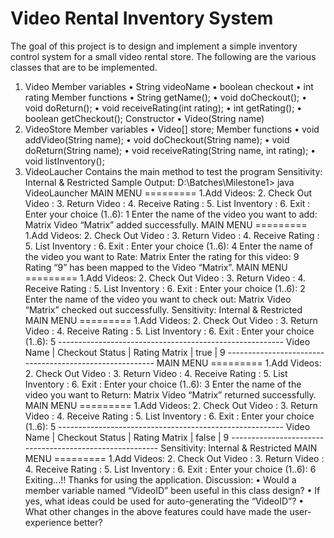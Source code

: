 # Video Rental Inventory System 


The goal of this project is to design and implement a simple inventory control system for a small video rental store. 
The following are the various classes that are to be implemented. 
1. Video 
Member variables 
• String videoName 
• boolean checkout 
• int rating Member functions 
• String getName(); 
• void doCheckout(); 
• void doReturn(); 
• void receiveRating(int rating); 
• int getRating(); 
• boolean getCheckout(); Constructor 
• Video(String name) 
2. VideoStore 
Member variables 
• Video[] store; Member functions 
• void addVideo(String name); 
• void doCheckout(String name); 
• void doReturn(String name); 
• void receiveRating(String name, int rating); 
• void listInventory(); 
3. VideoLaucher 
Contains the main method to test the program 
Sensitivity: Internal & Restricted 
Sample Output: D:\Batches\Milestone1> java VideoLauncher 
MAIN MENU ========= 1.Add Videos: 2. Check Out Video : 3. Return Video : 4. Receive Rating : 5. List Inventory : 6. Exit : Enter your choice (1..6): 1 
Enter the name of the video you want to add: Matrix Video “Matrix” added successfully. 
MAIN MENU ========= 1.Add Videos: 2. Check Out Video : 3. Return Video : 4. Receive Rating : 5. List Inventory : 6. Exit : Enter your choice (1..6): 4 
Enter the name of the video you want to Rate: Matrix Enter the rating for this video: 9 Rating “9” has been mapped to the Video “Matrix”. 
MAIN MENU ========= 1.Add Videos: 2. Check Out Video : 3. Return Video : 4. Receive Rating : 5. List Inventory : 6. Exit : Enter your choice (1..6): 2 Enter the name of the video you want to check out: Matrix Video “Matrix” checked out successfully. 
Sensitivity: Internal & Restricted 
MAIN MENU ========= 1.Add Videos: 2. Check Out Video : 3. Return Video : 4. Receive Rating : 5. List Inventory : 6. Exit : Enter your choice (1..6): 5 -------------------------------------------------------- Video Name | Checkout Status | Rating Matrix | true | 9 -------------------------------------------------------- 
MAIN MENU ========= 1.Add Videos: 2. Check Out Video : 3. Return Video : 4. Receive Rating : 5. List Inventory : 6. Exit : Enter your choice (1..6): 3 Enter the name of the video you want to Return: Matrix Video “Matrix” returned successfully. 
MAIN MENU ========= 1.Add Videos: 2. Check Out Video : 3. Return Video : 4. Receive Rating : 5. List Inventory : 6. Exit : Enter your choice (1..6): 5 -------------------------------------------------------- Video Name | Checkout Status | Rating Matrix | false | 9 -------------------------------------------------------- 
Sensitivity: Internal & Restricted 
MAIN MENU ========= 1.Add Videos: 2. Check Out Video : 3. Return Video : 4. Receive Rating : 5. List Inventory : 6. Exit : Enter your choice (1..6): 6 Exiting...!! Thanks for using the application. 
Discussion: 
• Would a member variable named “VideoID” been useful in this class design? 
• If yes, what ideas could be used for auto-generating the “VideoID”? 
• What other changes in the above features could have made the user-experience better? 
